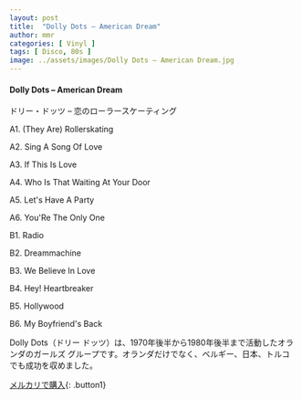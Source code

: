 ```yaml
---
layout: post
title:  "Dolly Dots – American Dream"
author: mmr
categories: [ Vinyl ]
tags: [ Disco, 80s ]
image: ../assets/images/Dolly Dots – American Dream.jpg
---
```


#### Dolly Dots – American Dream

ドリー・ドッツ – 恋のローラースケーティング

A1.  (They Are) Rollerskating

A2. Sing A Song Of Love

A3. If This Is Love

A4. Who Is That Waiting At Your Door

A5. Let's Have A Party

A6. You'Re The Only One

B1. Radio

B2. Dreammachine

B3. We Believe In Love

B4. Hey! Heartbreaker

B5. Hollywood

B6. My Boyfriend's Back

Dolly Dots（ドリー ドッツ）は、1970年後半から1980年後半まで活動したオランダのガールズ グループです。オランダだけでなく、ベルギー、日本、トルコでも成功を収めました。

[メルカリで購入](https://jp.mercari.com/item/m95282929146){: .button1}

